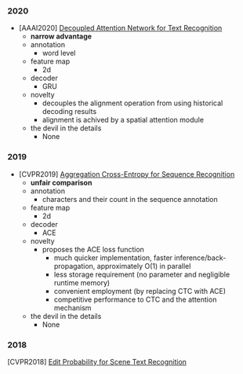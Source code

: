 
### 2020
- [AAAI2020] [Decoupled Attention Network for Text Recognition](https://arxiv.org/abs/1912.10205)
  - **narrow advantage**
  - annotation
    - word level
  - feature map
    - 2d
  - decoder
    - GRU
  - novelty
    - decouples the alignment operation from using historical decoding results
    - alignment is achived by a spatial attention module
  - the devil in the details
    - None

### 2019
- [CVPR2019] [Aggregation Cross-Entropy for Sequence Recognition](https://arxiv.org/abs/1904.08364)
  - **unfair comparison**
  - annotation
    - characters and their count in the sequence annotation
  - feature map
    - 2d
  - decoder
    - ACE
  - novelty
    - proposes the ACE loss function
      - much quicker implementation, faster inference/back-propagation, approximately O(1) in parallel
      - less storage requirement (no parameter and negligible runtime memory)
      - convenient employment (by replacing CTC with ACE)
      - competitive performance to CTC and the attention mechanism
  - the devil in the details
    - None
    
### 2018
[CVPR2018] [Edit Probability for Scene Text Recognition](https://arxiv.org/abs/1805.03384)


